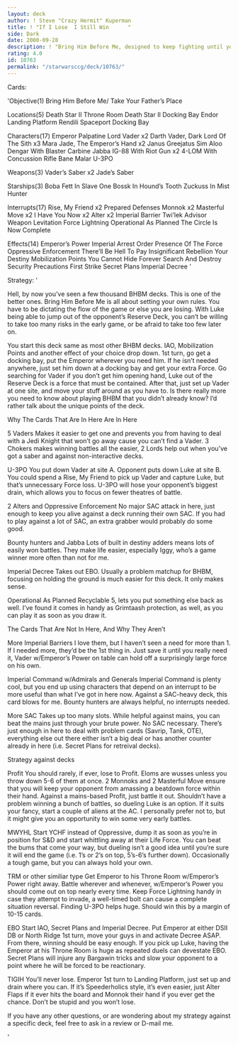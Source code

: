```yaml
---
layout: deck
author: ! Steve "Crazy Hermit" Kuperman
title: ! "If I Lose  I Still Win      "
side: Dark
date: 2000-09-28
description: ! "Bring Him Before Me, designed to keep fighting until you’ve won."
rating: 4.0
id: 10763
permalink: "/starwarsccg/deck/10763/"
---
```

Cards: 

'Objective(1)
Bring Him Before Me/ Take Your Father’s Place

Locations(5)
Death Star II Throne Room
Death Star II Docking Bay
Endor Landing Platform
Rendili
Spaceport Docking Bay

Characters(17)
Emperor Palpatine
Lord Vader x2
Darth Vader, Dark Lord Of The Sith x3
Mara Jade, The Emperor’s Hand x2
Janus Greejatus
Sim Aloo
Dengar With Blaster Carbine
Jabba
IG-88 With Riot Gun x2
4-LOM With Concussion Rifle
Bane Malar
U-3PO

Weapons(3)
Vader’s Saber x2
Jade’s Saber

Starships(3)
Boba Fett In Slave One
Bossk In Hound’s Tooth
Zuckuss In Mist Hunter

Interrupts(17)
Rise, My Friend x2
Prepared Defenses
Monnok x2
Masterful Move x2
I Have You Now x2
Alter x2
Imperial Barrier
Twi’lek Advisor
Weapon Levitation
Force Lightning
Operational As Planned
The Circle Is Now Complete

Effects(14)
Emperor’s Power
Imperial Arrest Order
Presence Of The Force
Oppressive Enforcement
There’ll Be Hell To Pay
Insignificant Rebellion
Your Destiny
Mobilization Points
You Cannot Hide Forever
Search And Destroy
Security Precautions
First Strike
Secret Plans
Imperial Decree '

Strategy: '

Hell, by now you’ve seen a few thousand BHBM decks. This is one of the better ones. Bring Him Before Me is all about setting your own rules. You have to be dictating the flow of the game or else you are losing. With Luke being able to jump out of the opponent’s Reserve Deck, you can’t be willing to take too many risks in the early game, or be afraid to take too few later on.

You start this deck same as most other BHBM decks. IAO, Mobilization Points and another effect of your choice drop down. 1st turn, go get a docking bay, put the Emperor wherever you need him. If he isn’t needed anywhere, just set him down at a docking bay and get your extra Force. Go searching for Vader if you don’t get him opening hand, Luke out of the Reserve Deck is a force that must be contained. After that, just set up Vader at one site, and move your stuff around as you have to. Is there really more you need to know about playing BHBM that you didn’t already know? I’d rather talk about the unique points of the deck.

Why The Cards That Are In Here Are In Here

5 Vaders Makes it easier to get one and prevents you from having to deal with a Jedi Knight that won’t go away cause you can’t find a Vader. 3 Chokers makes winning battles all the easier, 2 Lords help out when you’ve got a saber and against non-interactive decks.

U-3PO You put down Vader at site A. Opponent puts down Luke at site B. You could spend a Rise, My Friend to pick up Vader and capture Luke, but that’s unnecessary Force loss. U-3PO will hose your opponent’s biggest drain, which allows you to focus on fewer theatres of battle.

2 Alters and Oppressive Enforcement No major SAC attack in here, just enough to keep you alive against a deck running their own SAC. If you had to play against a lot of SAC, an extra grabber would probably do some good.

Bounty hunters and Jabba Lots of built in destiny adders means lots of easily won battles. They make life easier, especially Iggy, who’s a game winner more often than not for me.

Imperial Decree Takes out EBO. Usually a problem matchup for BHBM, focusing on holding the ground is much easier for this deck. It only makes sense.

Operational As Planned Recyclable 5, lets you put something else back as well. I’ve found it comes in handy as Grimtaash protection, as well, as you can play it as soon as you draw it.

The Cards That Are Not In Here, And Why They Aren’t

More Imperial Barriers I love them, but I haven’t seen a need for more than 1. If I needed more, they’d be the 1st thing in. Just save it until you really need it, Vader w/Emperor’s Power on table can hold off a surprisingly large force on his own.

Imperial Command w/Admirals and Generals Imperial Command is plenty cool, but you end up using characters that depend on an interrupt to be more useful than what I’ve got in here now. Against a SAC-heavy deck, this card blows for me. Bounty hunters are always helpful, no interrupts needed.

More SAC Takes up too many slots. While helpful against mains, you can beat the mains just through your brute power. No SAC necessary. There’s just enough in here to deal with problem cards (Savrip, Tank, OTE), everything else out there either isn’t a big deal or has another counter already in here (i.e. Secret Plans for retreival decks).

Strategy against decks

Profit You should rarely, if ever, lose to Profit. Eloms are wusses unless you throw down 5-6 of them at once. 2 Monnoks and 2 Masterful Move ensure that you will keep your opponent from amassing a beatdown force within their hand. Against a mains-based Profit, just battle it out. Shouldn’t have a problem winning a bunch of battles, so dueling Luke is an option. If it suits your fancy, start a couple of aliens at the AC. I personally prefer not to, but it might give you an opportunity to win some very early battles.

MWYHL Start YCHF instead of Oppressive, dump it as soon as you’re in position for S&D and start whittling away at their Life Force. You can beat the bums that come your way, but dueling isn’t a good idea until you’re sure it will end the game (i.e. 1’s or 2’s on top, 5’s-6’s further down). Occasionally a tough game, but you can always hold your own.

TRM or other similiar type Get Emperor to his Throne Room w/Emperor’s Power right away. Battle wherever and whenever, w/Emperor’s Power you should come out on top nearly every time. Keep Force Lightning handy in case they attempt to invade, a well-timed bolt can cause a complete situation reversal. Finding U-3PO helps huge. Should win this by a margin of 10-15 cards.

EBO Start IAO, Secret Plans and Imperial Decree. Put Emperor at either DSII DB or North Ridge 1st turn, move your guys in and activate Decree ASAP. From there, winning should be easy enough. If you pick up Luke, having the Emperor at his Throne Room is huge as repeated duels can devestate EBO. Secret Plans will injure any Bargawin tricks and slow your opponent to a point where he will be forced to be reactionary.

TIGIH You’ll never lose. Emperor 1st turn to Landing Platform, just set up and drain where you can. If it’s Speederholics style, it’s even easier, just Alter Flaps if it ever hits the board and Monnok their hand if you ever get the chance. Don’t be stupid and you won’t lose.

If you have any other questions, or are wondering about my strategy against a specific deck, feel free to ask in a review or D-mail me.

'
